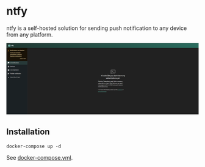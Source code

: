 # ntfy

ntfy is a self-hosted solution for sending push notification to any device from any platform.

![ntfy Interface](./image.png)

## Installation

```
docker-compose up -d
```

See [docker-compose.yml](./docker-compose.yml).
